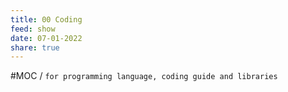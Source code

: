```yaml
---
title: 00 Coding
feed: show
date: 07-01-2022
share: true
---
```


#MOC / `for programming language, coding guide and libraries`